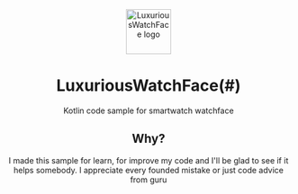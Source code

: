 <div align="center">


<img src="./.app/src/main/res/drawable/preview.png" alt="LuxuriousWatchFace logo" title="LuxuriousWatchFace logo" width="80"/>

# LuxuriousWatchFace(#)

Kotlin code sample for smartwatch watchface

## Why?

I made this sample for learn, for improve my code and I'll be glad to see if it helps somebody. I appreciate every founded mistake or just code advice from guru

</div>